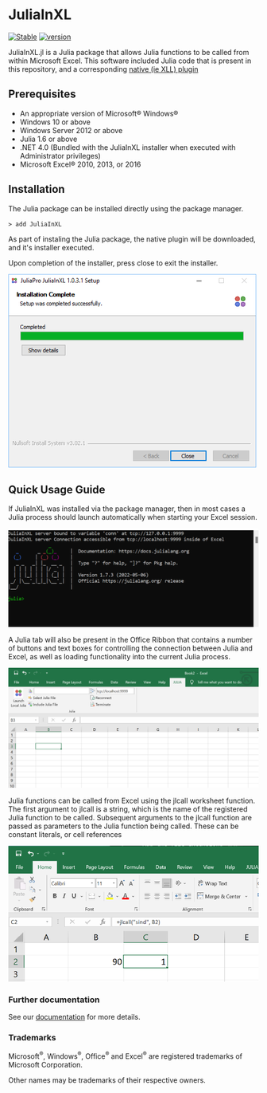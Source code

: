 # JuliaInXL 

[![Stable](https://img.shields.io/badge/docs-stable-blue.svg)](https://docs.juliahub.com/Miletus/Sk1m2/)
[![version](https://juliahub.com/docs/JuliaInXL/version.svg)](https://juliahub.com/ui/Packages/JuliaInXL/AZenl)

JuliaInXL.jl is a Julia package that allows Julia functions to be called from within Microsoft Excel. This software
included Julia code that is present in this repository, and a corresponding [native (ie XLL) plugin](https://github.com/JuliaComputing/JuliaInXL)

## Prerequisites

* An appropriate version of Microsoft® Windows®
* Windows 10 or above
* Windows Server 2012 or above
* Julia 1.6 or above
* .NET 4.0 (Bundled with the JuliaInXL installer when executed with Administrator privileges)
* Microsoft Excel® 2010, 2013, or 2016 

## Installation 

The Julia package can be installed directly using the package manager. 

```
> add JuliaInXL
```

As part of instaling the Julia package, the native plugin will be downloaded, and it's installer executed. 

Upon completion of the installer, press close to exit the installer.

![](docs/src/assets/media/image20.png)


## Quick Usage Guide

If JuliaInXL was installed via the package manager, then in most cases a Julia process should launch automatically when starting your Excel session.

![](docs/src/assets/media/image77.png)

A Julia tab will also be present in the Office Ribbon that contains a number of buttons and text boxes for controlling the connection between Julia and Excel, as well as loading functionality into the current Julia process.

![](docs/src/assets/media/image78.png)

Julia functions can be called from Excel using the jlcall worksheet function. The first argument to jlcall is a string, which is the name of the registered Julia function to be called. Subsequent arguments to the jlcall function are passed as parameters to the Julia function being called. These can be constant literals, or cell references

![](docs/src/assets/media/image97.png)

### Further documentation 

See our [documentation](https://docs.juliahub.com/JuliaInXL/AZenl/0.0.2/) for more details.  

### Trademarks

Microsoft<sup>®</sup>, Windows<sup>®</sup>, Office<sup>®</sup> and Excel<sup>®</sup> are registered trademarks of Microsoft Corporation.

Other names may be trademarks of their respective owners.
